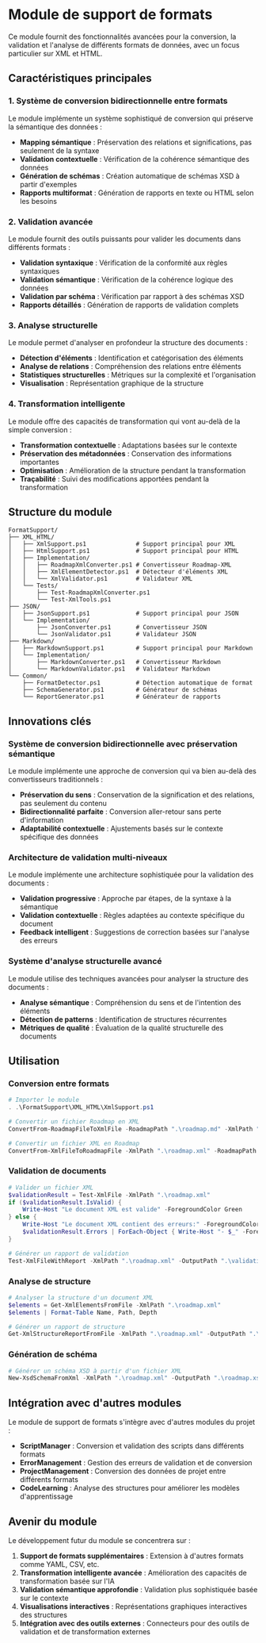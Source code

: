 # Module de support de formats

Ce module fournit des fonctionnalités avancées pour la conversion, la validation et l'analyse de différents formats de données, avec un focus particulier sur XML et HTML.

## Caractéristiques principales

### 1. Système de conversion bidirectionnelle entre formats
Le module implémente un système sophistiqué de conversion qui préserve la sémantique des données :

- **Mapping sémantique** : Préservation des relations et significations, pas seulement de la syntaxe
- **Validation contextuelle** : Vérification de la cohérence sémantique des données
- **Génération de schémas** : Création automatique de schémas XSD à partir d'exemples
- **Rapports multiformat** : Génération de rapports en texte ou HTML selon les besoins

### 2. Validation avancée
Le module fournit des outils puissants pour valider les documents dans différents formats :

- **Validation syntaxique** : Vérification de la conformité aux règles syntaxiques
- **Validation sémantique** : Vérification de la cohérence logique des données
- **Validation par schéma** : Vérification par rapport à des schémas XSD
- **Rapports détaillés** : Génération de rapports de validation complets

### 3. Analyse structurelle
Le module permet d'analyser en profondeur la structure des documents :

- **Détection d'éléments** : Identification et catégorisation des éléments
- **Analyse de relations** : Compréhension des relations entre éléments
- **Statistiques structurelles** : Métriques sur la complexité et l'organisation
- **Visualisation** : Représentation graphique de la structure

### 4. Transformation intelligente
Le module offre des capacités de transformation qui vont au-delà de la simple conversion :

- **Transformation contextuelle** : Adaptations basées sur le contexte
- **Préservation des métadonnées** : Conservation des informations importantes
- **Optimisation** : Amélioration de la structure pendant la transformation
- **Traçabilité** : Suivi des modifications apportées pendant la transformation

## Structure du module

```
FormatSupport/
├── XML_HTML/
│   ├── XmlSupport.ps1              # Support principal pour XML
│   ├── HtmlSupport.ps1             # Support principal pour HTML
│   ├── Implementation/
│   │   ├── RoadmapXmlConverter.ps1 # Convertisseur Roadmap-XML
│   │   ├── XmlElementDetector.ps1  # Détecteur d'éléments XML
│   │   └── XmlValidator.ps1        # Validateur XML
│   └── Tests/
│       ├── Test-RoadmapXmlConverter.ps1
│       └── Test-XmlTools.ps1
├── JSON/
│   ├── JsonSupport.ps1             # Support principal pour JSON
│   └── Implementation/
│       ├── JsonConverter.ps1       # Convertisseur JSON
│       └── JsonValidator.ps1       # Validateur JSON
├── Markdown/
│   ├── MarkdownSupport.ps1         # Support principal pour Markdown
│   └── Implementation/
│       ├── MarkdownConverter.ps1   # Convertisseur Markdown
│       └── MarkdownValidator.ps1   # Validateur Markdown
└── Common/
    ├── FormatDetector.ps1          # Détection automatique de format
    ├── SchemaGenerator.ps1         # Générateur de schémas
    └── ReportGenerator.ps1         # Générateur de rapports
```

## Innovations clés

### Système de conversion bidirectionnelle avec préservation sémantique
Le module implémente une approche de conversion qui va bien au-delà des convertisseurs traditionnels :

- **Préservation du sens** : Conservation de la signification et des relations, pas seulement du contenu
- **Bidirectionnalité parfaite** : Conversion aller-retour sans perte d'information
- **Adaptabilité contextuelle** : Ajustements basés sur le contexte spécifique des données

### Architecture de validation multi-niveaux
Le module implémente une architecture sophistiquée pour la validation des documents :

- **Validation progressive** : Approche par étapes, de la syntaxe à la sémantique
- **Validation contextuelle** : Règles adaptées au contexte spécifique du document
- **Feedback intelligent** : Suggestions de correction basées sur l'analyse des erreurs

### Système d'analyse structurelle avancé
Le module utilise des techniques avancées pour analyser la structure des documents :

- **Analyse sémantique** : Compréhension du sens et de l'intention des éléments
- **Détection de patterns** : Identification de structures récurrentes
- **Métriques de qualité** : Évaluation de la qualité structurelle des documents

## Utilisation

### Conversion entre formats
```powershell
# Importer le module
. .\FormatSupport\XML_HTML\XmlSupport.ps1

# Convertir un fichier Roadmap en XML
ConvertFrom-RoadmapFileToXmlFile -RoadmapPath ".\roadmap.md" -XmlPath ".\roadmap.xml"

# Convertir un fichier XML en Roadmap
ConvertFrom-XmlFileToRoadmapFile -XmlPath ".\roadmap.xml" -RoadmapPath ".\roadmap_converted.md"
```

### Validation de documents
```powershell
# Valider un fichier XML
$validationResult = Test-XmlFile -XmlPath ".\roadmap.xml"
if ($validationResult.IsValid) {
    Write-Host "Le document XML est valide" -ForegroundColor Green
} else {
    Write-Host "Le document XML contient des erreurs:" -ForegroundColor Red
    $validationResult.Errors | ForEach-Object { Write-Host "- $_" -ForegroundColor Red }
}

# Générer un rapport de validation
Test-XmlFileWithReport -XmlPath ".\roadmap.xml" -OutputPath ".\validation.html" -AsHtml
```

### Analyse de structure
```powershell
# Analyser la structure d'un document XML
$elements = Get-XmlElementsFromFile -XmlPath ".\roadmap.xml"
$elements | Format-Table Name, Path, Depth

# Générer un rapport de structure
Get-XmlStructureReportFromFile -XmlPath ".\roadmap.xml" -OutputPath ".\structure.html" -AsHtml
```

### Génération de schéma
```powershell
# Générer un schéma XSD à partir d'un fichier XML
New-XsdSchemaFromXml -XmlPath ".\roadmap.xml" -OutputPath ".\roadmap.xsd"
```

## Intégration avec d'autres modules

Le module de support de formats s'intègre avec d'autres modules du projet :

- **ScriptManager** : Conversion et validation des scripts dans différents formats
- **ErrorManagement** : Gestion des erreurs de validation et de conversion
- **ProjectManagement** : Conversion des données de projet entre différents formats
- **CodeLearning** : Analyse des structures pour améliorer les modèles d'apprentissage

## Avenir du module

Le développement futur du module se concentrera sur :

1. **Support de formats supplémentaires** : Extension à d'autres formats comme YAML, CSV, etc.
2. **Transformation intelligente avancée** : Amélioration des capacités de transformation basée sur l'IA
3. **Validation sémantique approfondie** : Validation plus sophistiquée basée sur le contexte
4. **Visualisations interactives** : Représentations graphiques interactives des structures
5. **Intégration avec des outils externes** : Connecteurs pour des outils de validation et de transformation externes
